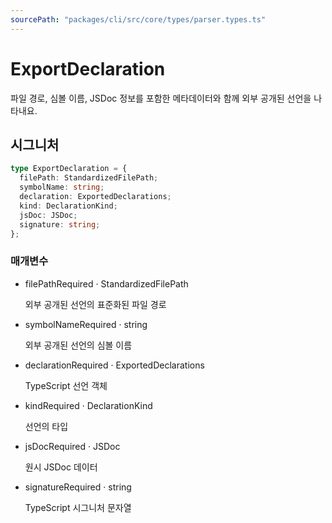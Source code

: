 ```yaml
---
sourcePath: "packages/cli/src/core/types/parser.types.ts"
---
```


# ExportDeclaration

 
파일 경로, 심볼 이름, JSDoc 정보를 포함한 메타데이터와 함께 외부 공개된 선언을 나타내요.


## 시그니처

```typescript
type ExportDeclaration = {
  filePath: StandardizedFilePath;
  symbolName: string;
  declaration: ExportedDeclarations;
  kind: DeclarationKind;
  jsDoc: JSDoc;
  signature: string;
};
```

### 매개변수

<ul class="post-parameters-ul">
  <li class="post-parameters-li post-parameters-li-root">
    <span class="post-parameters--name">filePath</span><span class="post-parameters--required">Required</span> · <span class="post-parameters--type">StandardizedFilePath</span>
    <br/>
    <p class="post-parameters--description">외부 공개된 선언의 표준화된 파일 경로</p>
  </li>
  <li class="post-parameters-li post-parameters-li-root">
    <span class="post-parameters--name">symbolName</span><span class="post-parameters--required">Required</span> · <span class="post-parameters--type">string</span>
    <br/>
    <p class="post-parameters--description">외부 공개된 선언의 심볼 이름</p>
  </li>
  <li class="post-parameters-li post-parameters-li-root">
    <span class="post-parameters--name">declaration</span><span class="post-parameters--required">Required</span> · <span class="post-parameters--type">ExportedDeclarations</span>
    <br/>
    <p class="post-parameters--description">TypeScript 선언 객체</p>
  </li>
  <li class="post-parameters-li post-parameters-li-root">
    <span class="post-parameters--name">kind</span><span class="post-parameters--required">Required</span> · <span class="post-parameters--type">DeclarationKind</span>
    <br/>
    <p class="post-parameters--description">선언의 타입</p>
  </li>
  <li class="post-parameters-li post-parameters-li-root">
    <span class="post-parameters--name">jsDoc</span><span class="post-parameters--required">Required</span> · <span class="post-parameters--type">JSDoc</span>
    <br/>
    <p class="post-parameters--description">원시 JSDoc 데이터</p>
  </li>
  <li class="post-parameters-li post-parameters-li-root">
    <span class="post-parameters--name">signature</span><span class="post-parameters--required">Required</span> · <span class="post-parameters--type">string</span>
    <br/>
    <p class="post-parameters--description">TypeScript 시그니처 문자열</p>
  </li>
</ul>
